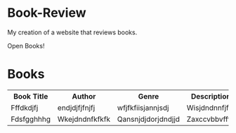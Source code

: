 # Book-Review
My creation of a website that reviews books.
<html>
  <head>
    Open Books!
  </head>
  <body>
    <h1>Books</h1>
    <table>
      <tr>
        <th>Book Title</th>
        <th>Author</th>
        <th>Genre</th>
        <th>Description</th>
      </tr>
      <td>Fffdkdjfj</td>
      <td>endjdjfjfnjfj</td>
      <td>wfjfkfiisjannjsdj</td>
      <td>Wisjdndnnfjfkf</td>
     </tr>
     <tr>
       <td>Fdsfgghhhg</td>
       <td>Wkejdndnfkfkfk</td>
       <td>Qansnjdjdorjdndjjd</td>
       <td>Zaxccvbbvfffd</td>
      </tr>
    </body>
</html>      
      
      
